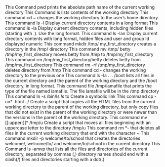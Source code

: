 This Command pwd prints the absolute path name of the current working directory
This Command ls lists contents of the working directory
This command cd ~ changes the working directory to the user’s home directory.
This command ls -l Display current directory contents in a long format
This command ls -la Display current directory contents, including hidden files (starting with .). Use the long format.
This command ls -lan Display current directory contents with long format, hidden files and user and group Id displayed numeric
This command mkdir /tmp/ my_first_directory  creates a directory in the /tmp/ directory
This command mv /tmp/ betty /tmp/my_first_directory moves betty from /tmp to /tmp/my_first_directory
This command rm /tmp/my_first_directory/betty deletes betty from /tmp/my_first_directory
This command rm -rf /tmp/my_first_directory deletes directory from /tmp
This command cd - changes the working directory to the previous one
This command ls -la . .. /boot  lists all files in the current directory and the parent of the working directory and the /boot directory, in long format.
This command file /tmp/iamafile that prints the type of the file named iamafile. The file iamafile will be in the /tmp directory
This command ln -s /bin/ls _ls_ to Create a symbolic link
This command cp  -un* .html ../ Create a script that copies all the HTML files from the current working directory to the parent of the working directory, but only copy files that did not exist in the parent of the working directory or were newer than the versions in the parent of the working directory.
This command mv [[:upper:]]* /tmp/u Create a script that moves all files beginning with an uppercase letter to the directory /tmp/u
This command rm *- that deletes all files in the current working directory that end with the character ~
This command mkdir -p welcome/to/school that creates the directories welcome/, welcome/to/ and welcome/to/school in the current directory
This Command ls -amvp  that lists all the files and directories of the current directory, separated by commas (,) directory names should end with a slash(/)
files and directories starting with a dot(.)

